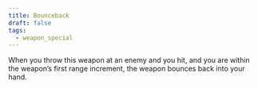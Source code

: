 ```yaml
---
title: Bounceback
draft: false
tags:
  - weapon_special
---
```

When you throw this weapon at an enemy and you hit, and you are within the weapon’s first range increment, the weapon bounces back into your hand.